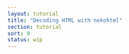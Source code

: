 ```yaml
---
layout: tutorial
title: "Decoding HTML with nekohtml"
section: tutorial
sort: 9
status: wip
---
```

